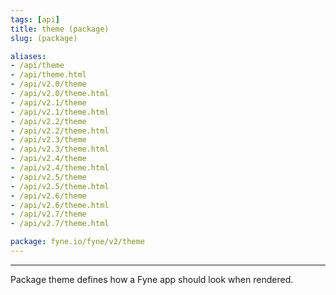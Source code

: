 ```yaml
---
tags: [api]
title: theme (package)
slug: (package)

aliases:
- /api/theme
- /api/theme.html
- /api/v2.0/theme
- /api/v2.0/theme.html
- /api/v2.1/theme
- /api/v2.1/theme.html
- /api/v2.2/theme
- /api/v2.2/theme.html
- /api/v2.3/theme
- /api/v2.3/theme.html
- /api/v2.4/theme
- /api/v2.4/theme.html
- /api/v2.5/theme
- /api/v2.5/theme.html
- /api/v2.6/theme
- /api/v2.6/theme.html
- /api/v2.7/theme
- /api/v2.7/theme.html

package: fyne.io/fyne/v2/theme
---
```



---
Package theme defines how a Fyne app should look when rendered.
